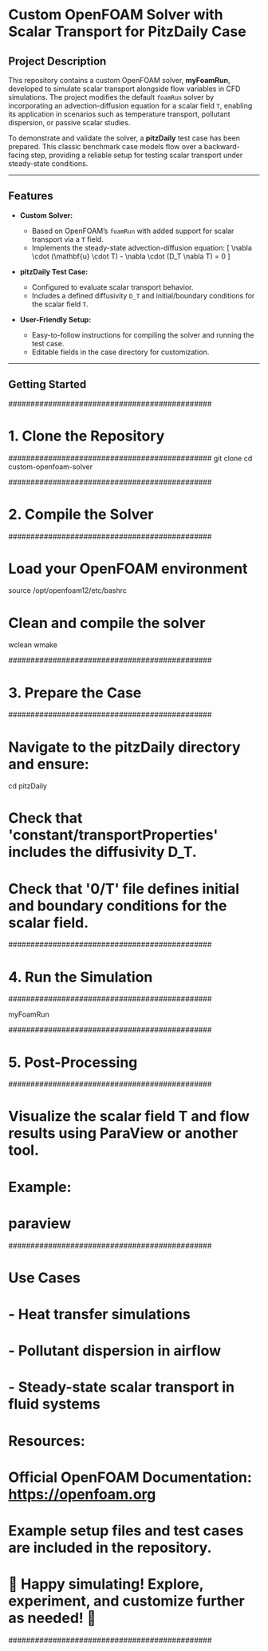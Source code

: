 # Custom OpenFOAM Solver with Scalar Transport for PitzDaily Case

## Project Description

This repository contains a custom OpenFOAM solver, **myFoamRun**, developed to simulate scalar transport alongside flow variables in CFD simulations. The project modifies the default `foamRun` solver by incorporating an advection-diffusion equation for a scalar field `T`, enabling its application in scenarios such as temperature transport, pollutant dispersion, or passive scalar studies.

To demonstrate and validate the solver, a **pitzDaily** test case has been prepared. This classic benchmark case models flow over a backward-facing step, providing a reliable setup for testing scalar transport under steady-state conditions.

---

## Features

- **Custom Solver:**
  - Based on OpenFOAM’s `foamRun` with added support for scalar transport via a `T` field.
  - Implements the steady-state advection-diffusion equation:
    \[
    \nabla \cdot (\mathbf{u} \cdot T) - \nabla \cdot (D_T \nabla T) = 0
    \]

- **pitzDaily Test Case:**
  - Configured to evaluate scalar transport behavior.
  - Includes a defined diffusivity `D_T` and initial/boundary conditions for the scalar field `T`.

- **User-Friendly Setup:**
  - Easy-to-follow instructions for compiling the solver and running the test case.
  - Editable fields in the case directory for customization.

---

## Getting Started
##############################################
# 1. Clone the Repository
##############################################
git clone <repository-url>
cd custom-openfoam-solver


##############################################
# 2. Compile the Solver
##############################################

# Load your OpenFOAM environment
source /opt/openfoam12/etc/bashrc

# Clean and compile the solver
wclean
wmake


##############################################
# 3. Prepare the Case
##############################################

# Navigate to the pitzDaily directory and ensure:
cd pitzDaily

# Check that 'constant/transportProperties' includes the diffusivity D_T.
# Check that '0/T' file defines initial and boundary conditions for the scalar field.


##############################################
# 4. Run the Simulation
##############################################

myFoamRun


##############################################
# 5. Post-Processing
##############################################

# Visualize the scalar field T and flow results using ParaView or another tool.
# Example:
# paraview

##############################################
# Use Cases
#
# - Heat transfer simulations
# - Pollutant dispersion in airflow
# - Steady-state scalar transport in fluid systems
#
# Resources:
# Official OpenFOAM Documentation: https://openfoam.org
# Example setup files and test cases are included in the repository.
#
# 🎉 Happy simulating! Explore, experiment, and customize further as needed! 🚀
##############################################

